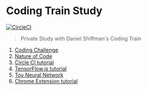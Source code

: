

# Coding Train Study

[![CircleCI](https://circleci.com/gh/yooseongc/coding-train.svg?style=shield)](https://circleci.com/gh/yooseongc/coding-train)

> Private Study with Daniel Shiffman's Coding Train

 1. [Coding Challenge](coding-challenge/index.html)
 2. [Nature of Code](nature-of-code/README.md)
 3. [Circle CI tutorial](circle-ci-tutorial/README.md)
 4. [TensorFlow.js tutorial](tensorflow-js-tutorial/README.md)
 5. [Toy Neural Network](toy-neural-network/README.md)
 6. [Chrome Extension tutorial](chrome-extension-tutorial/README.md)
